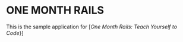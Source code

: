 # ONE MONTH RAILS


This is the sample application for 
[*One Month Rails: Teach Yourself to Code*}]